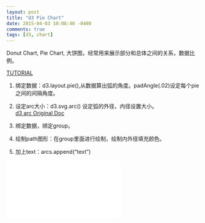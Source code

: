 ```yaml
---
layout: post
title: "d3 Pie Chart"
date: 2015-04-03 10:08:40 -0400
comments: true
tags: [d3, chart]
---
```


Donut Chart, Pie Chart, 大饼图，经常用来展示部分和总体之间的关系，数据比例。  

[TUTORIAL](http://www.ourd3js.com/wordpress/?p=190)

1.  绑定数据：d3.layout.pie(),从数据算出弧的角度。padAngle(.02)设定每个pie之间的间隔角度。  

2.  设定arc大小：d3.svg.arc() 设定弧的外径，内径设置大小。  
[d3 arc Original Doc](https://github.com/mbostock/d3/wiki/SVG-Shapes#arc)  

3.  绑定数据，绑定group。  

4.  绘制path图形：在group里面进行绘制，绘制内外径填充颜色。  

5.  加上text：arcs.append(“text”)  


<iframe width=”100%” height=”300” src=”htt://jsfiddle.net/windse7en/x6n8roe2/embedded/” allowfullscreen=”allowfullscreen” frameborder=”0”></iframe>
